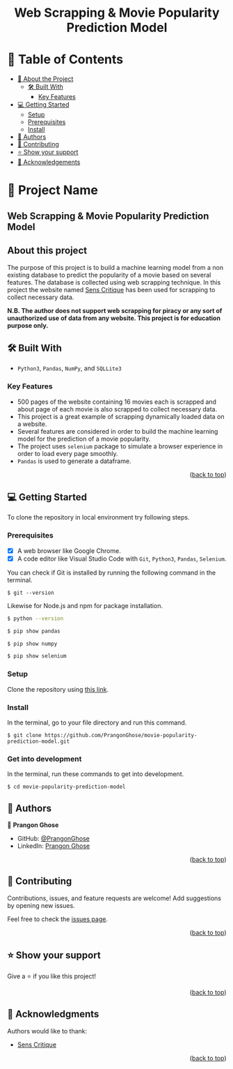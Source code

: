 <a name="readme-top"></a>

<div align="center">
<h1><b>Web Scrapping & Movie Popularity Prediction Model</b></h1>

</div>


<!-- TABLE OF CONTENTS -->

# 📗 Table of Contents

- [📖 About the Project](#about-project)
  - [🛠 Built With](#built-with)
    - [Key Features](#key-features)
- [💻 Getting Started](#getting-started)
  - [Setup](#setup)
  - [Prerequisites](#prerequisites)
  - [Install](#install)
- [👥 Authors](#authors)
- [🤝 Contributing](#contributing)
- [⭐️ Show your support](#support)
- [🙏 Acknowledgements](#acknowledgements)

<!-- PROJECT DESCRIPTION -->

# 📖 Project Name

## Web Scrapping & Movie Popularity Prediction Model

## About this project <a name="about-project"></a>

The purpose of this project is to build a machine learning model from a non existing database to predict the popularity of a movie based on several features. The database is collected using web scrapping technique. In this project the website named [Sens Critique](https://www.senscritique.com/) has been used for scrapping to collect necessary data.

**N.B. The author does not support web scrapping for piracy or any sort of unauthorized use of data from any website. This project is for education purpose only.**

## 🛠 Built With <a name="built-with"></a>

- `Python3`, `Pandas`, `NumPy`, and `SQLLite3`

<!-- Features -->

### Key Features <a name="key-features"></a>

- 500 pages of the website containing 16 movies each is scrapped and about page of each movie is also scrapped to collect necessary data.
- This project is a great example of scrapping dynamically loaded data on a website.
- Several features are considered in order to build the machine learning model for the prediction of a movie popularity.
- The project uses `selenium` package to simulate a browser experience in order to load every page smoothly.
- `Pandas` is used to generate a dataframe.  

<p align="right">(<a href="#readme-top">back to top</a>)</p>

<!-- GETTING STARTED -->

## 💻 Getting Started
To clone the repository in local environment try following steps.

### Prerequisites

- [x] A web browser like Google Chrome.
- [x] A code editor like Visual Studio Code with `Git`, `Python3`, `Pandas`, `Selenium`.

You can check if Git is installed by running the following command in the terminal.
```
$ git --version
```

Likewise for Node.js and npm for package installation.
```bash
$ python --version

$ pip show pandas

$ pip show numpy

$ pip show selenium
```
### Setup

Clone the repository using [this link](https://github.com/PrangonGhose/movie-popularity-prediction-model.git).

### Install

In the terminal, go to your file directory and run this command.

```
$ git clone https://github.com/PrangonGhose/movie-popularity-prediction-model.git
```
### Get into development

In the terminal, run these commands to get into development.
```
$ cd movie-popularity-prediction-model

```

<!-- AUTHORS -->

## 👥 Authors <a name="authors"></a>

👤 **Prangon Ghose**

- GitHub: [@PrangonGhose](https://github.com/PrangonGhose)
- LinkedIn: [Prangon Ghose](https://www.linkedin.com/in/prangon-ghose/)

<p align="right">(<a href="#readme-top">back to top</a>)</p>

<!-- CONTRIBUTING -->

## 🤝 Contributing <a name="contributing"></a>

Contributions, issues, and feature requests are welcome! Add suggestions by opening new issues.

Feel free to check the [issues page](https://github.com/PrangonGhose/movie-popularity-prediction-model/issues).

<p align="right">(<a href="#readme-top">back to top</a>)</p>

<!-- SUPPORT -->

## ⭐️ Show your support <a name="support"></a>

Give a ⭐️ if you like this project!

<p align="right">(<a href="#readme-top">back to top</a>)</p>

<!-- ACKNOWLEDGEMENTS -->

## 🙏 Acknowledgments <a name="acknowledgements"></a>

Authors would like to thank:
- [Sens Critique](https://www.senscritique.com/)

<p align="right">(<a href="#readme-top">back to top</a>)</p>
